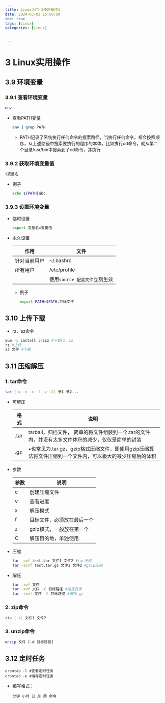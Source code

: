 ```yaml
---
title: Linux入门-3使用操作3
date: 2024-03-03 15:00:00
toc: true
tags: [Linux]
categories: [Linux]


---
```


#

<!--more-->

# 3 Linux实用操作

## 3.9 环境变量

### 3.9.1 查看环境变量

```bash
env
```

- 查看PATH变量

  ```bash
  env | grep PATH
  ```

  - PATH记录了系统执行任何命令的搜索路径，当执行任何命令，都会按照顺序，从上述路径中搜索要执行的程序的本体。比如执行cd命令，就从第二个目录/usr/bin中搜索到了cd命令，并执行

### 3.9.2 获取环境变量值

```bash
$变量名
```

- 例子

  ```bash
  echo ${PATH}abc
  ```

### 3.9.3 设置环境变量

- 临时设置

  ```bash
  export 变量名=变量值
  ```

- 永久设置

  | 作用         | 文件                          |
  | ------------ | ----------------------------- |
  | 针对当前用户 | ~/.bashrc                     |
  | 所有用户     | /etc/profile                  |
  |              | 使用`source 配置文件`立刻生效 |

  - 例子

    ```bash
    export PATH=$PATH:目标文件
    ```

## 3.10 上传下载

- rz、sz命令

```bash
yum -y install lrzsz #下载rz、sz
rz #上传
sz 文件 #下载
```

## 3.11 压缩解压

### 1. tar命令

```bash
tar [-c -v -x -f -z -C] 参1 参2...
```

- 可解压

  | 格式 | 说明                                                         |
  | ---- | ------------------------------------------------------------ |
  | .tar | tarball，归档文件，     简单的将文件组装到一个.tar的文件内，并没有太多文件体积的减少，仅仅是简单的封装 |
  | .gz  | •也常见为.tar.gz，gzip格式压缩文件，即使用gzip压缩算法将文件压缩到一个文件内，可以极大的减少压缩后的体积 |

- 参数

  | 参数 | 说明                       |
  | ---- | -------------------------- |
  | c    | 创建压缩文件               |
  | v    | 查看进度                   |
  | x    | 解压模式                   |
  | f    | 目标文件，必须放在最后一个 |
  | z    | gzip模式，一般放在第一个   |
  | C    | 解压目的地，单独使用       |

- 压缩

  ```bash
  tar -cvf test.tar 文件1 文件2 #tar压缩
  tar -zcvf test.tar.gz 文件1 文件2 #gzip压缩
  ```

- 解压

  ```bash
  tar -xvf 文件
  tar -xvf 文件 -C 目标路径 #指定目录
  tar -zxvf 文件 -C 目标路径 #解压.gz
  ```

### 2. zip命令

```bash
zip [-r] 文件1 文件2
```

### 3. unzip命令

```bash
unzip 文件 [-d 目标路径]
```



## 3.12 定时任务

```shell
crontab -l #查看定时任务
crontab -e #编写定时任务
```

- 编写格式：

  ```shell
  分钟 小时 日 月 周 命令
  ```

  

